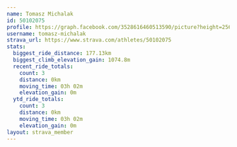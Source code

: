 ```yaml
---
name: Tomasz Michalak
id: 50102075
profile: https://graph.facebook.com/3528616460513590/picture?height=256&width=256
username: tomasz-michalak
strava_url: https://www.strava.com/athletes/50102075
stats:
  biggest_ride_distance: 177.13km
  biggest_climb_elevation_gain: 1074.8m
  recent_ride_totals:
    count: 3
    distance: 0km
    moving_time: 03h 02m
    elevation_gain: 0m
  ytd_ride_totals:
    count: 3
    distance: 0km
    moving_time: 03h 02m
    elevation_gain: 0m
layout: strava_member
--- 
```

